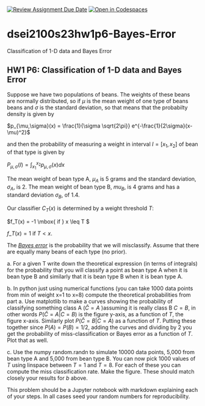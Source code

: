 [![Review Assignment Due Date](https://classroom.github.com/assets/deadline-readme-button-24ddc0f5d75046c5622901739e7c5dd533143b0c8e959d652212380cedb1ea36.svg)](https://classroom.github.com/a/M2Ft8-Zx)
[![Open in Codespaces](https://classroom.github.com/assets/launch-codespace-7f7980b617ed060a017424585567c406b6ee15c891e84e1186181d67ecf80aa0.svg)](https://classroom.github.com/open-in-codespaces?assignment_repo_id=13745339)
# dsei2100s23hw1p6-Bayes-Error
Classification of 1-D data and Bayes Error

## HW1 P6: Classification of 1-D data and Bayes Error

Suppose we have two populations of beans. The weights of these beans are normally distributed, so if $\mu$ is the mean weight of one type of beans beans and $\sigma$ is the standard deviation, so that means that the probabilty density is given by 
    
$p_{\mu,\sigma}(x) = \frac{1}{\sigma \sqrt{2\pi}} e^{-\frac{1}{2\sigma}(x-\mu)^2}$

and then the probability of measuring a weight in interval $I=[x_1,x_2]$ of bean of that type is given by

$P_{\mu,\sigma}(I) = \int_{x_1}^{x_2} p_{\mu,\sigma}(x) dx$

The mean weight of bean type A, $\mu_A$ is 5 grams and the standard deviation, $\sigma_A$, is 2. The mean weight of bean type B, $mu_B$, is 4 grams and has a standard deviation $\sigma_B$, of  1.4.

Our classifier $C_T(x)$ is determined by a weight threshold $T$:

$f\_T(x) = -1 \mbox{ if } x \leq T $

$f\_T(x) = 1  \mbox{ if } T < x  .$

The [*Bayes error*](https://en.wikipedia.org/wiki/Bayes_error_rate) is the probability that we will misclassify. Assume  that there are equally many beans of each type (no prior).

a. For a given T write down the theoretical expression (in terms of integrals) for the probability that you will classify a point as bean type A when it is bean type B and similarly that it is bean type B when it is bean type A.

b. In python just using numerical functions (you can take 1000 data points from min of weight x=1 to x=8) compute the theoretical probabilities from part a. Use matplotlib to make a curves showing the probability of classifying something class A ($\hat{C}=A$ )assuming it is really class B $C=B$, in other words $P(\hat{C}=A| C=B)$ is the figure y-axis, as a function of $T$, the figure x-axis. Similarly plot $P(\hat{C}=B| C=A)$ as a function of $T$. Putting these together since $P(A)=P(B)=1/2$, adding the curves and dividing by 2 you get the probability of miss-classification or Bayes error as a function of $T$. Plot that as well. 

c. Use the numpy random.randn to simulate 10000 data points, 5,000 from bean type A and 5,000 from bean type B. You can now pick 1000 values of $T$ using linspace between $T=1$ and $T=8$. For each of these you can compute the miss classification rate. Make the figure. These should match closely your results for $b$ above.

This problem should be a Jupyter notebook with markdown explaining each of your steps. In all cases seed your random numbers for reproducibility.
